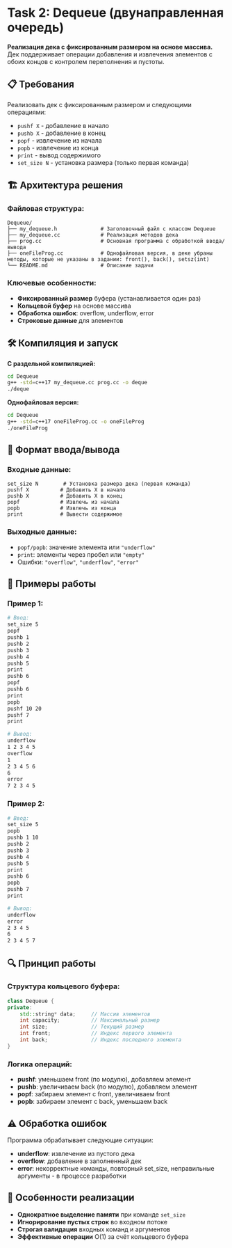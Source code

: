 # Task 2: Dequeue (двунаправленная очередь)

**Реализация дека с фиксированным размером на основе массива.**  
Дек поддерживает операции добавления и извлечения элементов с обоих концов с контролем переполнения и пустоты.

## 📋 Требования

Реализовать дек с фиксированным размером и следующими операциями:
- `pushf X` - добавление в начало
- `pushb X` - добавление в конец  
- `popf` - извлечение из начала
- `popb` - извлечение из конца
- `print` - вывод содержимого
- `set_size N` - установка размера (только первая команда)

## 🏗️ Архитектура решения

### Файловая структура:
```
Dequeue/
├── my_dequeue.h              # Заголовочный файл с классом Dequeue
├── my_dequeue.cc             # Реализация методов дека
├── prog.cc                   # Основная программа с обработкой ввода/вывода
├── oneFileProg.cc            # Однофайловая версия, в деке убраны методы, которые не указаны в задании: front(), back(), setsz(int)
└── README.md                 # Описание задачи
```

### Ключевые особенности:
- **Фиксированный размер** буфера (устанавливается один раз)
- **Кольцевой буфер** на основе массива
- **Обработка ошибок**: overflow, underflow, error
- **Строковые данные** для элементов

## 🛠 Компиляция и запуск

**С раздельной компиляцией:**
```bash
cd Dequeue
g++ -std=c++17 my_dequeue.cc prog.cc -o deque
./deque
```

**Однофайловая версия:**
```bash
cd Dequeue
g++ -std=c++17 oneFileProg.cc -o oneFileProg
./oneFileProg
```

## 📝 Формат ввода/вывода

### Входные данные:
```
set_size N        # Установка размера дека (первая команда)
pushf X          # Добавить X в начало
pushb X          # Добавить X в конец
popf             # Извлечь из начала
popb             # Извлечь из конца
print            # Вывести содержимое
```

### Выходные данные:
- `popf/popb`: значение элемента или `"underflow"`
- `print`: элементы через пробел или `"empty"`
- Ошибки: `"overflow"`, `"underflow"`, `"error"`

## 🧪 Примеры работы

### Пример 1:
```bash
# Ввод:
set_size 5
popf
pushb 1
pushb 2
pushb 3
pushb 4
pushb 5
print
pushb 6
popf
pushb 6
print
popb
pushf 10 20
pushf 7
print

# Вывод:
underflow
1 2 3 4 5
overflow
1
2 3 4 5 6
6
error
7 2 3 4 5
```

### Пример 2:
```bash
# Ввод:
set_size 5
popb
pushb 1 10
pushb 2
pushb 3
pushb 4
pushb 5
print
pushb 6
popb
pushb 7
print

# Вывод:
underflow
error
2 3 4 5
6
2 3 4 5 7
```

## 🔍 Принцип работы

### Структура кольцевого буфера:
```cpp
class Dequeue {
private:
    std::string* data;     // Массив элементов
    int capacity;          // Максимальный размер
    int size;              // Текущий размер
    int front;             // Индекс первого элемента
    int back;              // Индекс последнего элемента
}
```

### Логика операций:
- **pushf**: уменьшаем front (по модулю), добавляем элемент
- **pushb**: увеличиваем back (по модулю), добавляем элемент  
- **popf**: забираем элемент с front, увеличиваем front
- **popb**: забираем элемент с back, уменьшаем back

## ⚠️ Обработка ошибок

Программа обрабатывает следующие ситуации:
- **underflow**: извлечение из пустого дека
- **overflow**: добавление в заполненный дек
- **error**: некорректные команды, повторный set_size, неправильные аргументы - в процессе разработки

## 🎯 Особенности реализации

- **Однократное выделение памяти** при команде `set_size`
- **Игнорирование пустых строк** во входном потоке
- **Строгая валидация** входных команд и аргументов
- **Эффективные операции** O(1) за счёт кольцевого буфера